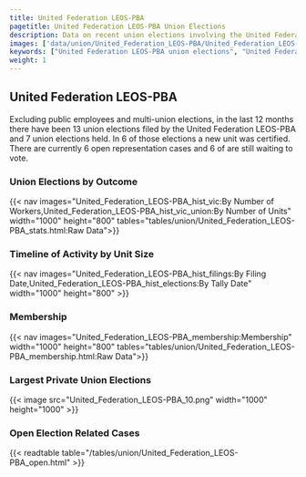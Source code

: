 ```yaml
---
title: United Federation LEOS-PBA
pagetitle: United Federation LEOS-PBA Union Elections
description: Data on recent union elections involving the United Federation LEOS-PBA.
images: ['data/union/United_Federation_LEOS-PBA/United_Federation_LEOS-PBA_hist_vic.png', 'data/union/United_Federation_LEOS-PBA/United_Federation_LEOS-PBA_hist_size.png', 'data/union/United_Federation_LEOS-PBA/United_Federation_LEOS-PBA_10.png']
keywords: ["United Federation LEOS-PBA union elections", "United Federation LEOS-PBA unions","Union elections"]
weight: 1
---
```

##  United Federation LEOS-PBA

Excluding public employees and multi-union elections, in the last 12 months there have been 13 union elections filed by the United Federation LEOS-PBA and 7 union elections held. In 6 of those elections a new unit was certified. There are currently 6 open representation cases and 6 of are still waiting to vote.

### Union Elections by Outcome
{{< nav images="United_Federation_LEOS-PBA_hist_vic:By Number of Workers,United_Federation_LEOS-PBA_hist_vic_union:By Number of Units" width="1000" height="800" tables="tables/union/United_Federation_LEOS-PBA_stats.html:Raw Data">}}

### Timeline of Activity by Unit Size
{{< nav images="United_Federation_LEOS-PBA_hist_filings:By Filing Date,United_Federation_LEOS-PBA_hist_elections:By Tally Date" width="1000" height="800" >}}

### Membership
{{< nav images="United_Federation_LEOS-PBA_membership:Membership" width="1000" height="800" tables="tables/union/United_Federation_LEOS-PBA_membership.html:Raw Data">}}

### Largest Private Union Elections
{{< image src="United_Federation_LEOS-PBA_10.png" width="1000" height="1000"  >}}

### Open Election Related Cases
{{< readtable table="/tables/union/United_Federation_LEOS-PBA_open.html" >}}

